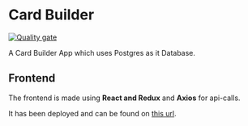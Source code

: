 # Card Builder

[![Quality gate](https://sonarcloud.io/api/project_badges/quality_gate?project=uinstinct_card_builder)](https://sonarcloud.io/dashboard?id=uinstinct_card_builder)

A Card Builder App which uses Postgres as it Database.



## Frontend

The frontend is made using **React and Redux** and **Axios** for api-calls.

It has been deployed and can be found on [this url](https://charactercardbuilder.netlify.app).